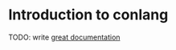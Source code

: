 # Introduction to conlang

TODO: write [great documentation](http://jacobian.org/writing/great-documentation/what-to-write/)
